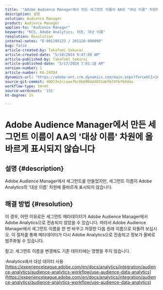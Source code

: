 ```yaml
---
title: '"Adobe Audience Manager에서 만든 세그먼트 이름이 AA의 "대상 이름" 차원에 올바르게 표시되지 않음"'
description: 설명
solution: Audience Manager
product: Audience Manager
applies-to: "Audience Manager"
keywords: "KCS, Adobe Analytics, 차원, 대상 이름"
resolution: Resolution
internal-notes: "E-001195123 / 201120-000090"
bug: false
article-created-by: Takafumi Sakurai
article-created-date: "5/10/2024 9:47:00 AM"
article-published-by: Takafumi Sakurai
article-published-date: "5/17/2024 7:01:18 AM"
version-number: 1
article-number: KA-24204
dynamics-url: "https://adobe-ent.crm.dynamics.com/main.aspx?forceUCI=1&pagetype=entityrecord&etn=knowledgearticle&id=d517423e-b20e-ef11-9f8a-6045bd02b206"
source-git-commit: d0072e2ccaae7bc0b8004ddb51abfb74fbf60d4a
workflow-type: tm+mt
source-wordcount: '151'
ht-degree: 1%

---
```


# Adobe Audience Manager에서 만든 세그먼트 이름이 AA의 &#39;대상 이름&#39; 차원에 올바르게 표시되지 않습니다

## 설명 {#description}

Adobe Audience Manager에서 세그먼트를 만들었지만, 세그먼트 이름이 Adobe Analytics의 &#39;대상 이름&#39; 차원에 올바르게 표시되지 않습니다.

## 해결 방법 {#resolution}


이 경우, 어떤 이유로든 세그먼트 메타데이터가 Adobe Audience Manager에서 Adobe Analytics으로 전송되지 않았을 수 있습니다. 따라서 Adobe Audience Manager에서 세그먼트 이름을 한 번 바꾸고 저장한 다음 원래 이름으로 되돌려 보십시오. 이 절차를 통해 메타데이터가 다시 Adobe Analytics으로 전송되고 정보가 올바로 범주화될 수 있습니다.

참고: 세그먼트 이름을 변경해도 기존 데이터에는 영향을 주지 않습니다.

·Analytics에서 대상 데이터 사용
[https://experienceleague.adobe.com/en/docs/analytics/integration/audience-analytics/audience-analytics-workflow/use-audience-data-analytics](https://experienceleague.adobe.com/en/docs/analytics/integration/audience-analytics/audience-analytics-workflow/use-audience-data-analytics)
